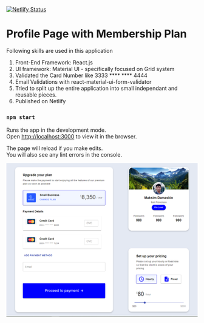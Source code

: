 [![Netlify Status](https://api.netlify.com/api/v1/badges/05f12e4a-6d9b-4244-8e78-940701839e8f/deploy-status)](https://app.netlify.com/sites/friendly-torvalds-cfebf3/deploys)

# Profile Page with Membership Plan

Following skills are used in this application

1. Front-End Framework: React.js
2. UI framework: Material UI - specifically focused on Grid system
3. Validated the Card Number like 3333 **** **** 4444
4. Email Validations with react-material-ui-form-validator
5. Tried to split up the entire application into small independant and reusable pieces.
5. Published on Netlify

### `npm start`

Runs the app in the development mode.<br />
Open [http://localhost:3000](http://localhost:3000) to view it in the browser.

The page will reload if you make edits.<br />
You will also see any lint errors in the console.

![Screenshot](/screenshots/screenshots.png)
